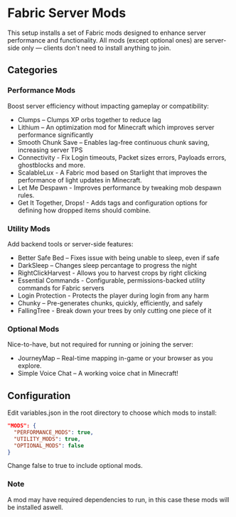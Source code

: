 # Fabric Server Mods

This setup installs a set of Fabric mods designed to enhance server performance and functionality. All mods (except optional ones) are server-side only — clients don't need to install anything to join.

## Categories

### Performance Mods

Boost server efficiency without impacting gameplay or compatibility:

* Clumps – Clumps XP orbs together to reduce lag
* Lithium – An optimization mod for Minecraft which improves server performance significantly
* Smooth Chunk Save – Enables lag-free continuous chunk saving, increasing server TPS
* Connectivity - Fix Login timeouts, Packet sizes errors, Payloads errors, ghostblocks and more.
* ScalableLux - A Fabric mod based on Starlight that improves the performance of light updates in Minecraft.
* Let Me Despawn - Improves performance by tweaking mob despawn rules.
* Get It Together, Drops! - Adds tags and configuration options for defining how dropped items should combine.

### Utility Mods

Add backend tools or server-side features:

* Better Safe Bed – Fixes issue with being unable to sleep, even if safe
* DarkSleep – Changes sleep percantage to progress the night
* RightClickHarvest - Allows you to harvest crops by right clicking
* Essential Commands - Configurable, permissions-backed utility commands for Fabric servers
* Login Protection - Protects the player during login from any harm
* Chunky – Pre-generates chunks, quickly, efficiently, and safely
* FallingTree - Break down your trees by only cutting one piece of it

### Optional Mods

Nice-to-have, but not required for running or joining the server:

* JourneyMap – Real-time mapping in-game or your browser as you explore.
* Simple Voice Chat – A working voice chat in Minecraft!

## Configuration

Edit variables.json in the root directory to choose which mods to install:

```json
"MODS": {
  "PERFORMANCE_MODS": true,
  "UTILITY_MODS": true,
  "OPTIONAL_MODS": false
}
```
Change false to true to include optional mods.

### Note

A mod may have required dependencies to run, in this case these mods will be installed aswell.